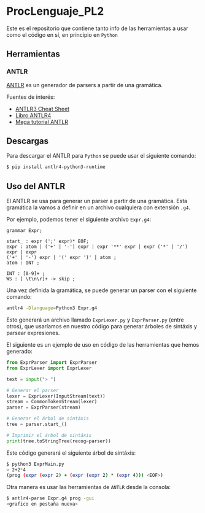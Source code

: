 # ProcLenguaje_PL2

Este es el repositorio que contiene tanto info de las herramientas a usar como
el código en sí, en principio en `Python`

## Herramientas

### ANTLR

[ANTLR](https://www.antlr.org/) es un generador de parsers a partir de una gramática.

Fuentes de interés:

* [ANTLR3 Cheat Sheet](https://theantlrguy.atlassian.net/wiki/spaces/ANTLR3/pages/2687036/ANTLR+Cheat+Sheet)
* [Libro ANTLR4](https://github.com/Monarch510/antlr-v4/blob/master/The%20Definitive%20ANTLR%204%20Reference%2C%202nd%20Edition.pdf)
* [Mega tutorial ANTLR](https://tomassetti.me/antlr-mega-tutorial)

## Descargas

Para descargar el ANTLR para `Python` se puede usar el siguiente comando:

```bash
$ pip install antlr4-python3-runtime
```

## Uso del ANTLR

El ANTLR se usa para generar un parser a partir de una gramática.
Esta gramática la vamos a definir en un archivo cualquiera con extensión `.g4`.

Por ejemplo, podemos tener el siguiente archivo `Expr.g4`:

```antlr
grammar Expr;

start_ : expr (';' expr)* EOF;
expr : atom | ('+' | '-') expr | expr '**' expr | expr ('*' | '/') expr | expr
('+' | '-') expr | '(' expr ')' | atom ;
atom : INT ;

INT : [0-9]+ ;
WS : [ \t\n\r]+ -> skip ;
```

Una vez definida la gramática, se puede generar un parser con el siguiente comando:

```bash
antlr4 -Dlanguage=Python3 Expr.g4
```

Esto generará un archivo llamado `ExprLexer.py` y `ExprParser.py` (entre otros),
que usaríamos en nuestro código para generar árboles de sintáxis y parsear expresiones.

El siguiente es un ejemplo de uso en código de las herramientas que hemos generado:

```python
from ExprParser import ExprParser
from ExprLexer import ExprLexer

text = input("> ")

# Generar el parser
lexer = ExprLexer(InputStream(text))
stream = CommonTokenStream(lexer)
parser = ExprParser(stream)

# Generar el árbol de sintáxis
tree = parser.start_()

# Imprimir el árbol de sintáxis
print(tree.toStringTree(recog=parser))
```

Este código generará el siguiente árbol de sintáxis:

```bash
$ python3 ExprMain.py
> 2+2*4
(prog (expr (expr 2) + (expr (expr 2) * (expr 4))) <EOF>)
```

Otra manera es usar las herramientas de `ANTLR` desde la consola:

```bash
$ antlr4-parse Expr.g4 prog -gui
<grafico en pestaña nueva>
```
